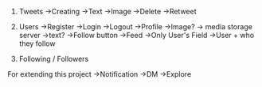 1.  Tweets
        ->Creating
            ->Text
            ->Image
        ->Delete
        ->Retweet

2. Users
    ->Register
    ->Login
    ->Logout
    ->Profile
        ->Image? -> media storage server
        ->text?
        ->Follow button
    ->Feed
        ->Only User's Field
        ->User + who they follow


3.  Following / Followers

For extending this project
    ->Notification
    ->DM
    ->Explore
